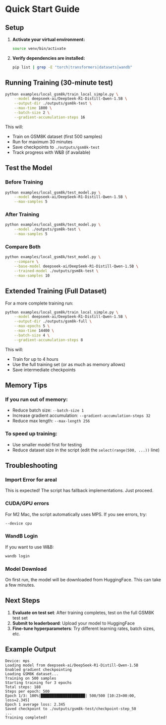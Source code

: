 # Quick Start Guide

## Setup

1. **Activate your virtual environment:**
   ```bash
   source venv/bin/activate
   ```

2. **Verify dependencies are installed:**
   ```bash
   pip list | grep -E "torch|transformers|datasets|wandb"
   ```

## Running Training (30-minute test)

```bash
python examples/local_gsm8k/train_local_simple.py \
    --model deepseek-ai/DeepSeek-R1-Distill-Qwen-1.5B \
    --output-dir ./outputs/gsm8k-test \
    --max-time 1800 \
    --batch-size 2 \
    --gradient-accumulation-steps 16
```

This will:
- Train on GSM8K dataset (first 500 samples)
- Run for maximum 30 minutes
- Save checkpoints to `./outputs/gsm8k-test`
- Track progress with W&B (if available)

## Test the Model

### Before Training
```bash
python examples/local_gsm8k/test_model.py \
    --model deepseek-ai/DeepSeek-R1-Distill-Qwen-1.5B \
    --max-samples 5
```

### After Training
```bash
python examples/local_gsm8k/test_model.py \
    --model ./outputs/gsm8k-test \
    --max-samples 5
```

### Compare Both
```bash
python examples/local_gsm8k/test_model.py \
    --compare \
    --base-model deepseek-ai/DeepSeek-R1-Distill-Qwen-1.5B \
    --trained-model ./outputs/gsm8k-test \
    --max-samples 10
```

## Extended Training (Full Dataset)

For a more complete training run:

```bash
python examples/local_gsm8k/train_local_simple.py \
    --model deepseek-ai/DeepSeek-R1-Distill-Qwen-1.5B \
    --output-dir ./outputs/gsm8k-full \
    --max-epochs 5 \
    --max-time 14400 \
    --batch-size 4 \
    --gradient-accumulation-steps 8
```

This will:
- Train for up to 4 hours
- Use the full training set (or as much as memory allows)
- Save intermediate checkpoints

## Memory Tips

### If you run out of memory:
- Reduce batch size: `--batch-size 1`
- Increase gradient accumulation: `--gradient-accumulation-steps 32`
- Reduce max length: `--max-length 256`

### To speed up training:
- Use smaller model first for testing
- Reduce dataset size in the script (edit the `select(range(500, ...))` line)

## Troubleshooting

### Import Error for areal
This is expected! The script has fallback implementations. Just proceed.

### CUDA/GPU errors
For M2 Mac, the script automatically uses MPS. If you see errors, try:
```bash
--device cpu
```

### WandB Login
If you want to use W&B:
```bash
wandb login
```

### Model Download
On first run, the model will be downloaded from HuggingFace. This can take a few minutes.

## Next Steps

1. **Evaluate on test set**: After training completes, test on the full GSM8K test set
2. **Submit to leaderboard**: Upload your model to HuggingFace
3. **Fine-tune hyperparameters**: Try different learning rates, batch sizes, etc.

## Example Output

```
Device: mps
Loading model from deepseek-ai/DeepSeek-R1-Distill-Qwen-1.5B
Enabled gradient checkpointing
Loading GSM8K dataset...
Training on 500 samples
Starting training for 3 epochs
Total steps: 188
Steps per epoch: 500
Epoch 1/3: 100%|████████████████████| 500/500 [10:23<00:00, loss=2.345]
Epoch 1 average loss: 2.345
Saved checkpoint to ./outputs/gsm8k-test/checkpoint-step_50
...
Training completed!
```

